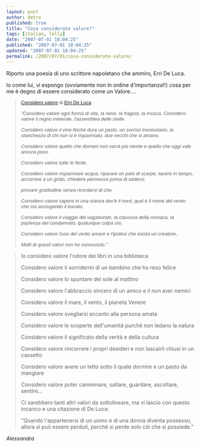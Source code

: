 ```yaml
---
layout: post
author: detro
published: true
title: "Cosa considerate valore?"
tags: [italian, lelly]
date: "2007-07-01 18:04:25"
published: "2007-07-01 18:04:25"
updated: "2007-07-01 18:04:25"
permalink: /2007/07/01/cosa-considerate-valore/
---
```


Riporto una poesia di uno scrittore napoletano che ammiro, Erri De Luca.

Io come lui, vi espongo (ovviamente non in ordine d'importanza!!) cosa per me è degno di essere considerato come un Valore....

<blockquote>
<font face="Verdana, Arial, Helvetica, sans-serif" size="2"><a href="http://www.youtube.com/watch?v=03k9su2y58E">Considero                valore</a>
di <a href="http://it.wikipedia.org/wiki/Erri_De_Luca">Erri De Luca</a></font>

<em><font face="Verdana, Arial, Helvetica, sans-serif" size="2">"Considero                valore ogni forma di vita, la neve, la fragola, la mosca.</font><font face="Arial, Helvetica, sans-serif" size="2">            </font></em><em><font face="Verdana, Arial, Helvetica, sans-serif" size="2">Considero                valore il regno minerale, l'assemblea delle stelle.</font></em>

<em><font face="Arial, Helvetica, sans-serif" size="2">            </font></em><em><font face="Verdana, Arial, Helvetica, sans-serif" size="2">Considero                valore il vino finché dura un pasto, un sorriso involontario,                la stanchezza di chi non si è risparmiato, due vecchi che                si amano.</font></em>

<em><font face="Arial, Helvetica, sans-serif" size="2">            </font></em><em><font face="Verdana, Arial, Helvetica, sans-serif" size="2">Considero                valore quello che domani non varrà più niente e quello                che oggi vale ancora poco.</font></em>

<em><font face="Arial, Helvetica, sans-serif" size="2">            </font></em><em><font face="Verdana, Arial, Helvetica, sans-serif" size="2">Considero                valore tutte le ferite.</font></em>

<em><font face="Arial, Helvetica, sans-serif" size="2">            </font></em><em><font face="Verdana, Arial, Helvetica, sans-serif" size="2">Considero                valore risparmiare acqua, riparare un paio di scarpe, tacere in                tempo, accorrere a un grido, chiedere permesso prima di sedersi,
</font></em>

<em><font face="Verdana, Arial, Helvetica, sans-serif" size="2">provare gratitudine senza ricordarsi di che. </font></em>

<em><font face="Arial, Helvetica, sans-serif" size="2">            </font></em><em><font face="Verdana, Arial, Helvetica, sans-serif" size="2">Considero                valore sapere in una stanza dov'è il nord, qual è                il nome del vento che sta asciugando il bucato.</font></em>

<em><font face="Arial, Helvetica, sans-serif" size="2">            </font></em><em><font face="Verdana, Arial, Helvetica, sans-serif" size="2">Considero                valore il viaggio del vagabondo, la clausura della monaca, la pazienza                del condannato, qualunque colpa sia.</font></em>

<em><font face="Arial, Helvetica, sans-serif" size="2">            </font></em><em><font face="Verdana, Arial, Helvetica, sans-serif" size="2">Considero                valore l'uso del verbo amare e l'ipotesi che esista un creatore..</font></em>

<em><font face="Arial, Helvetica, sans-serif" size="2">            </font></em><em><font face="Verdana, Arial, Helvetica, sans-serif" size="2">Molti                di questi valori non ho conosciuto."</font></em>
</blockquote>

<blockquote>
Io considero valore l'odore dei libri in una biblioteca

Considero valore il sorridermi di un bambino che ho reso felice

Considero valore lo spuntare del sole al mattino

Considero valore l'abbraccio sincero di un amico e il non aver nemici

Considero valore il mare, il vento, il pianeta Venere

Considero valore svegliarsi accanto alla persona amata

Considero valore le scoperte dell'umanità purchè non ledano la natura

Considero valore il significato della verità e della cultura

Considero valore rincorrere i propri desideri e non lascairli chiusi in un cassetto

Considero valore avere un tetto sotto il quale dormire e un pasto da mangiare

Considero valore poter camminare, saltare, guardare, ascoltare, sentire...

Ci sarebbero tanti altri valori da sottolineare, ma  vi lascio con questo incarico e una citazione di De Luca:

"Quando l'appartenersi di un uomo e di una donna diventa possesso, allora si può essere perduti, perché si perde solo ciò che si possiede."
</blockquote>

<em>Alessandra</em>

